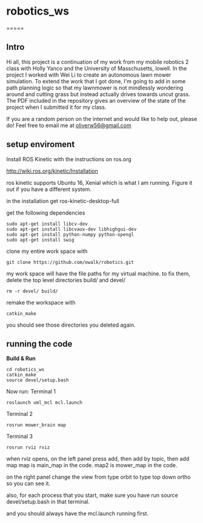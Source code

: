 # robotics_ws

=====

## Intro

Hi all, this project is a continuation of my work from my mobile robotics 2 class with Holly Yanco and the University of Masschusetts, lowell.
In the project I worked with Wei Li to create an autonomous lawn mower simulation. To extend the work that I got done, I'm going to add in
some path planning logic so that my lawnmower is not mindlessly wondering around and cutting grass but instead actually drives towards uncut grass.
The PDF included in the repository gives an overview of the state of the project when I submitted it for my class.

If you are a random person on the internet and would like to help out, please do! Feel free to email me at oliverw56@gmail.com


## setup enviroment

Install ROS Kinetic with the instructions on ros.org

http://wiki.ros.org/kinetic/Installation

ros kinetic supports Ubuntu 16, Xenial which is what I am running. Figure it out if you have a different system.

in the installation get ros-kinetic-desktop-full

get the following dependencies
```
sudo apt-get install libcv-dev
sudo apt-get install libcvaux-dev libhighgui-dev
sudo apt-get install python-numpy python-opengl
sudo apt-get install swig
```
clone my entire work space with
```
git clone https://github.com/owalk/robotics.git
```
my work space will have the file paths for my virtual machine. to fix them, delete the top level directories build/ and devel/
```
rm -r devel/ build/
```
remake the workspace with
```
catkin_make
```
you should see those directories you deleted again.



## running the code

**Build & Run**
```
cd robotics_ws
catkin_make
source devel/setup.bash
```

Now run:
Terminal 1
```
roslaunch uml_mcl mcl.launch
```
Terminal 2
```
rosrun mower_brain map
```
Terminal 3
```
rosrun rviz rviz
```

when rviz opens, on the left panel press add, then add by topic, then add map
map is main_map in the code. map2 is mower_map in the code.

on the right panel change the view from type orbit to type top down ortho so you can see it.


also, for each process that you start, make sure you have run source devel/setup.bash in that terminal.

and you should always have the mcl.launch running first.


